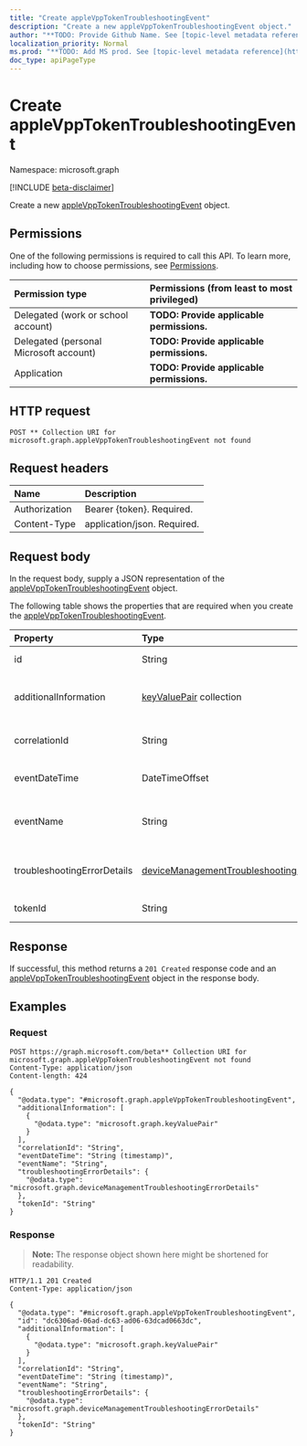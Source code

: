 ```yaml
---
title: "Create appleVppTokenTroubleshootingEvent"
description: "Create a new appleVppTokenTroubleshootingEvent object."
author: "**TODO: Provide Github Name. See [topic-level metadata reference](https://msgo.azurewebsites.net/add/document/guidelines/metadata.html#topic-level-metadata)**"
localization_priority: Normal
ms.prod: "**TODO: Add MS prod. See [topic-level metadata reference](https://msgo.azurewebsites.net/add/document/guidelines/metadata.html#topic-level-metadata)**"
doc_type: apiPageType
---
```


# Create appleVppTokenTroubleshootingEvent
Namespace: microsoft.graph

[!INCLUDE [beta-disclaimer](../../includes/beta-disclaimer.md)]

Create a new [appleVppTokenTroubleshootingEvent](../resources/applevpptokentroubleshootingevent.md) object.

## Permissions
One of the following permissions is required to call this API. To learn more, including how to choose permissions, see [Permissions](/graph/permissions-reference).

|Permission type|Permissions (from least to most privileged)|
|:---|:---|
|Delegated (work or school account)|**TODO: Provide applicable permissions.**|
|Delegated (personal Microsoft account)|**TODO: Provide applicable permissions.**|
|Application|**TODO: Provide applicable permissions.**|

## HTTP request

<!-- {
  "blockType": "ignored"
}
-->
``` http
POST ** Collection URI for microsoft.graph.appleVppTokenTroubleshootingEvent not found
```

## Request headers
|Name|Description|
|:---|:---|
|Authorization|Bearer {token}. Required.|
|Content-Type|application/json. Required.|

## Request body
In the request body, supply a JSON representation of the [appleVppTokenTroubleshootingEvent](../resources/applevpptokentroubleshootingevent.md) object.

The following table shows the properties that are required when you create the [appleVppTokenTroubleshootingEvent](../resources/applevpptokentroubleshootingevent.md).

|Property|Type|Description|
|:---|:---|:---|
|id|String|**TODO: Add Description** Inherited from [entity](../resources/entity.md)|
|additionalInformation|[keyValuePair](../resources/keyvaluepair.md) collection|A set of string key and string value pairs which provides additional information on the Troubleshooting event Inherited from [deviceManagementTroubleshootingEvent](../resources/devicemanagementtroubleshootingevent.md)|
|correlationId|String|Id used for tracing the failure in the service. Inherited from [deviceManagementTroubleshootingEvent](../resources/devicemanagementtroubleshootingevent.md)|
|eventDateTime|DateTimeOffset|Time when the event occurred . Inherited from [deviceManagementTroubleshootingEvent](../resources/devicemanagementtroubleshootingevent.md)|
|eventName|String|Event Name corresponding to the Troubleshooting Event. It is an Optional field Inherited from [deviceManagementTroubleshootingEvent](../resources/devicemanagementtroubleshootingevent.md)|
|troubleshootingErrorDetails|[deviceManagementTroubleshootingErrorDetails](../resources/devicemanagementtroubleshootingerrordetails.md)|Object containing detailed information about the error and its remediation. Inherited from [deviceManagementTroubleshootingEvent](../resources/devicemanagementtroubleshootingevent.md)|
|tokenId|String|Apple Volume Purchase Program Token Identifier.|



## Response

If successful, this method returns a `201 Created` response code and an [appleVppTokenTroubleshootingEvent](../resources/applevpptokentroubleshootingevent.md) object in the response body.

## Examples

### Request
<!-- {
  "blockType": "request",
  "name": "create_applevpptokentroubleshootingevent_from_"
}
-->
``` http
POST https://graph.microsoft.com/beta** Collection URI for microsoft.graph.appleVppTokenTroubleshootingEvent not found
Content-Type: application/json
Content-length: 424

{
  "@odata.type": "#microsoft.graph.appleVppTokenTroubleshootingEvent",
  "additionalInformation": [
    {
      "@odata.type": "microsoft.graph.keyValuePair"
    }
  ],
  "correlationId": "String",
  "eventDateTime": "String (timestamp)",
  "eventName": "String",
  "troubleshootingErrorDetails": {
    "@odata.type": "microsoft.graph.deviceManagementTroubleshootingErrorDetails"
  },
  "tokenId": "String"
}
```


### Response
>**Note:** The response object shown here might be shortened for readability.
<!-- {
  "blockType": "response",
  "truncated": true,
  "@odata.type": "microsoft.graph.appleVppTokenTroubleshootingEvent"
}
-->
``` http
HTTP/1.1 201 Created
Content-Type: application/json

{
  "@odata.type": "#microsoft.graph.appleVppTokenTroubleshootingEvent",
  "id": "dc6306ad-06ad-dc63-ad06-63dcad0663dc",
  "additionalInformation": [
    {
      "@odata.type": "microsoft.graph.keyValuePair"
    }
  ],
  "correlationId": "String",
  "eventDateTime": "String (timestamp)",
  "eventName": "String",
  "troubleshootingErrorDetails": {
    "@odata.type": "microsoft.graph.deviceManagementTroubleshootingErrorDetails"
  },
  "tokenId": "String"
}
```

